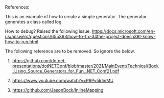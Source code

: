 

References:

This is an example of how to create a simple generator.
The generator generates a class called log.

How to debug? 
Raised the following issue.
https://docs.microsoft.com/en-us/answers/questions/655393/how-to-fix-34the-project-doesn39t-know-how-to-run.html

The following reference are to be removed. So ignore the below.
1. https://github.com/dotnet-presentations/dotNETConf/blob/master/2021/MainEvent/Technical/Bock_Using_Source_Generators_for_Fun_.NET_Conf21.pdf

2. https://www.youtube.com/watch?v=P9Pv5IdinMU

3. https://github.com/JasonBock/InlineMapping

